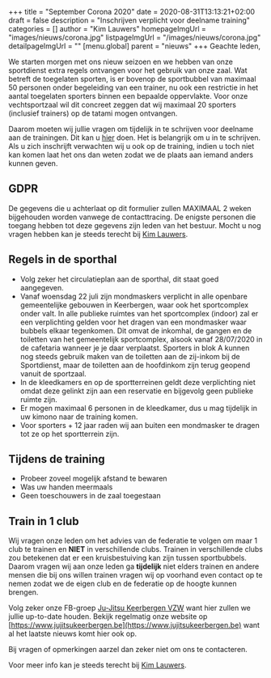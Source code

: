 +++
title = "September Corona 2020"
date = 2020-08-31T13:13:21+02:00
draft = false
description = "Inschrijven verplicht voor deelname training"
categories = []
author = "Kim Lauwers"
homepageImgUrl = "images/nieuws/corona.jpg"
listpageImgUrl = "/images/nieuws/corona.jpg"
detailpageImgUrl = ""
[menu.global]
    parent = "nieuws"
+++
Geachte leden,

We starten morgen met ons nieuw seizoen en we hebben van onze sportdienst extra regels ontvangen voor het gebruik van onze zaal.
Wat betreft de toegelaten sporten, is er bovenop de sportbubbel van maximaal 50 personen onder begeleiding van een trainer, nu ook een restrictie in het aantal toegelaten sporters binnen een bepaalde oppervlakte. 
Voor onze vechtsportzaal wil dit concreet zeggen dat wij maximaal 20 sporters (inclusief trainers) op de tatami mogen ontvangen.

Daarom moeten wij jullie vragen om tijdelijk in te schrijven voor deelname aan de trainingen. Dit kan u [hier](https://forms.gle/w9amyCY3hn6Rkpyq7) doen.
Het is belangrijk om u in te schrijven. Als u zich inschrijft verwachten wij u ook op de training, indien u toch niet kan komen laat het ons dan weten zodat we de plaats aan iemand anders kunnen geven.

## GDPR
De gegevens die u achterlaat op dit formulier zullen MAXIMAAL 2 weken bijgehouden worden vanwege de contacttracing. De enigste personen die toegang hebben tot deze gegevens zijn leden van het bestuur.
Mocht u nog vragen hebben kan je steeds terecht bij [Kim Lauwers](https://www.jujitsukeerbergen.be/trainers/#Kim_Lauwers).

## Regels in de sporthal
- Volg zeker het circulatieplan aan de sporthal, dit staat goed aangegeven.
- Vanaf woensdag 22 juli zijn mondmaskers verplicht in alle openbare gemeentelijke gebouwen in Keerbergen, waar ook het sportcomplex onder valt. 
In alle publieke ruimtes van het sportcomplex (indoor) zal er een verplichting gelden voor het dragen van een mondmasker waar bubbels elkaar tegenkomen.
Dit omvat de inkomhal, de gangen en de toiletten van het gemeentelijk sportcomplex, alsook vanaf 28/07/2020 in de cafetaria wanneer je je daar verplaatst.
Sporters in blok A kunnen nog steeds gebruik maken van de toiletten aan de zij-inkom bij de Sportdienst, maar de toiletten aan de hoofdinkom zijn terug geopend vanuit de sportzaal.
- In de kleedkamers en op de sportterreinen geldt deze verplichting niet omdat deze gelinkt zijn aan een reservatie en bijgevolg geen publieke ruimte zijn.
- Er mogen maximaal 6 personen in de kleedkamer, dus u mag tijdelijk in uw kimono naar de training komen.
- Voor sporters + 12 jaar raden wij aan buiten een mondmasker te dragen tot ze op het sportterrein zijn.

## Tijdens de training
- Probeer zoveel mogelijk afstand te bewaren
- Was uw handen meermaals
- Geen toeschouwers in de zaal toegestaan

## Train in 1 club
Wij vragen onze leden om het advies van de federatie te volgen om maar 1 club te trainen en **NIET** in verschillende clubs. Trainen in verschillende clubs zou betekenen dat er een kruisbestuiving kan zijn tussen sportbubbels.
Daarom vragen wij aan onze leden ga **tijdelijk** niet elders trainen en andere mensen die bij ons willen trainen vragen wij op voorhand even contact op te nemen zodat we de eigen club en de federatie op de hoogte kunnen brengen.


Volg zeker onze FB-groep [Ju-Jitsu Keerbergen VZW](https://www.facebook.com/groups/357231384348318/) want hier zullen we jullie up-to-date houden. Bekijk regelmatig onze website op [https://www.jujitsukeerbergen.be](https://www.jujitsukeerbergen.be) want al het laatste nieuws komt hier ook op.

Bij vragen of opmerkingen aarzel dan zeker niet om ons te contacteren.

Voor meer info kan je steeds terecht bij [Kim Lauwers](https://www.jujitsukeerbergen.be/trainers/#Kim_Lauwers).